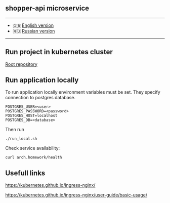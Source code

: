 ## **shopper-api** microservice

___

* 🇬🇧 [English version](https://www.github.com/arturyumaev/shopper-api/blob/main/README.md)
* 🇷🇺 [Russian version](https://www.github.com/arturyumaev/shopper-api/blob/main/README_rus.md)

___

## Run project in **kubernetes** cluster

[Root repository](https://www.github.com/arturyumaev/shopper)

## Run application locally

To run application locally environment variables must be set. They specify connection to postgres database.

```
POSTGRES_USER=<user>
POSTGRES_PASSWORD=<password>
POSTGRES_HOST=localhost
POSTGRES_DB=<database>
```

Then run

```shell
./run_local.sh
```

Check service availability:

```shell
curl arch.homework/health
```

## Usefull links

https://kubernetes.github.io/ingress-nginx/

https://kubernetes.github.io/ingress-nginx/user-guide/basic-usage/


